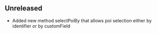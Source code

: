 ## Unreleased
- Added new method selectPoiBy that allows poi selection either by identifier or by customField